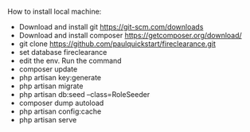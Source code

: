How to install local machine:
- Download and install git https://git-scm.com/downloads
- Download and install composer https://getcomposer.org/download/
- git clone https://github.com/paulquickstart/fireclearance.git
- set database fireclearance
- edit the env.
Run the command
 - composer update
 - php artisan key:generate
 - php artisan migrate
 - php artisan db:seed –class=RoleSeeder
 - composer dump autoload
 - php artisan config:cache
 - php artisan serve

